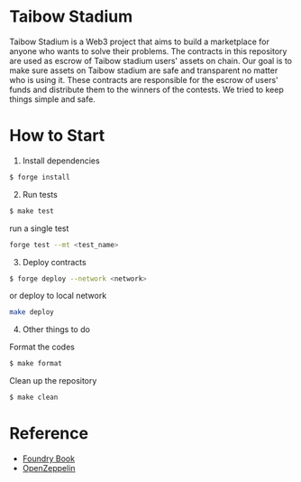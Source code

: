 # Taibow Stadium
Taibow Stadium is a Web3 project that aims to build a marketplace for anyone who wants to solve their problems. 
The contracts in this repository are used as escrow of Taibow stadium users' assets on chain. 
Our goal is to make sure assets on Taibow stadium are safe and transparent no matter who is using it. 
These contracts are responsible for the escrow of users' funds and distribute them to the winners of the contests. 
We tried to keep things simple and safe. 

# How to Start
1. Install dependencies
```bash
$ forge install
```

2. Run tests
```bash
$ make test
```
run a single test
```bash
forge test --mt <test_name>
```

3. Deploy contracts
```bash
$ forge deploy --network <network>
```

or deploy to local network
```bash
make deploy
```

4. Other things to do

Format the codes
```bash
$ make format
```

Clean up the repository
```bash
$ make clean
```




# Reference
- [Foundry Book](https://book.getfoundry.sh/)
- [OpenZeppelin](https://docs.openzeppelin.com/contracts/4.x/)